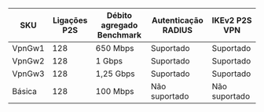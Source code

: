| **SKU** | **Ligações P2S**| **Débito agregado Benchmark** | **Autenticação RADIUS** | **IKEv2 P2S VPN** |
|---|---|---|---| --- |
| VpnGw1 | 128 | 650 Mbps  | Suportado     | Suportado |
| VpnGw2 | 128 | 1 Gbps     | Suportado     | Suportado |
| VpnGw3 | 128 | 1,25 Gbps | Suportado     | Suportado |
| Básica  | 128 | 100 Mbps  | Não suportado | Não suportado |